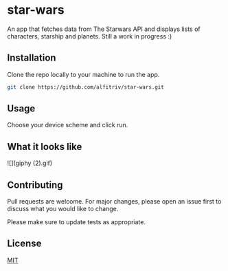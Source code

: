 # star-wars
An app that fetches data from The Starwars API and displays lists of characters, starship and planets. Still a work in progress :)

## Installation

Clone the repo locally to your machine to run the app.

```bash
git clone https://github.com/alfitriv/star-wars.git
```

## Usage

Choose your device scheme and click run.

## What it looks like
![](giphy (2).gif)

## Contributing
Pull requests are welcome. For major changes, please open an issue first to discuss what you would like to change.

Please make sure to update tests as appropriate.

## License
[MIT](https://choosealicense.com/licenses/mit/)
